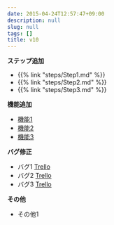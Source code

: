 ```yaml
---
date: 2015-04-24T12:57:47+09:00
description: null
slug: null
tags: []
title: v10
---
```


__ステップ追加__

* {{% link "steps/Step1.md" %}}
* {{% link "steps/Step2.md" %}}
* {{% link "steps/Step3.md" %}}

__機能追加__

* [機能1](/feature1/)
* [機能2](/feature2/)
* [機能3](/feature3/)

__バグ修正__

* バグ1 [Trello](...)
* バグ2 [Trello](...)
* バグ3 [Trello](...)

__その他__

* その他1
